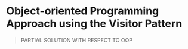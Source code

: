 # Object-oriented Programming Approach using the Visitor Pattern

> PARTIAL SOLUTION WITH RESPECT TO OOP


